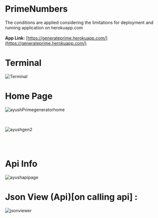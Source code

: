 # PrimeNumbers

The conditions are applied considering the limitations for deployment and running application on herokuapp.com
<br><br>
**App Link:** [https://generateprime.herokuapp.com/](https://generateprime.herokuapp.com/)

# Terminal
![Terminal](https://user-images.githubusercontent.com/55136181/109840199-e4647380-7c6d-11eb-8925-4780de9b55a8.JPG)



# Home Page

![ayushPrimegeneratorhome](https://user-images.githubusercontent.com/64456168/109824981-60a38a80-7c5f-11eb-9cac-fa463b011bb1.JPG)

<br><br>
![ayushgen2](https://user-images.githubusercontent.com/64456168/109825256-a6605300-7c5f-11eb-8000-41888382152b.JPG)

<br><br>
# Api Info

![ayushapipage](https://user-images.githubusercontent.com/64456168/109825491-e1fb1d00-7c5f-11eb-8356-686595df8458.JPG)

# Json View (Api)[on calling api] :

![jsonviewer](https://user-images.githubusercontent.com/64456168/109827612-e4f70d00-7c61-11eb-852e-dd5a2fe3469b.JPG)
